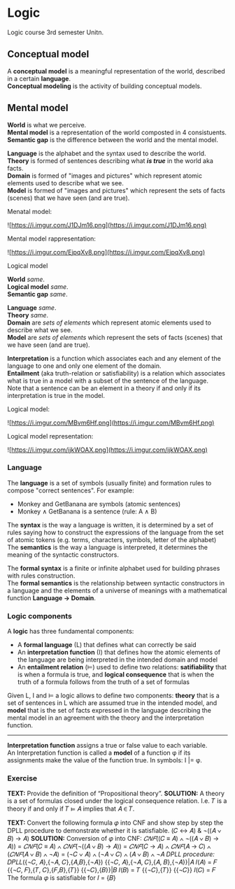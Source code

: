 # Logic

Logic course 3rd semester Unitn.

## Conceptual model

A **conceptual model** is a meaningful representation of the world, described in a certain **language**.  
**Conceptual modeling** is the activity of building conceptual models.  

## Mental model

**World** is what we perceive.  
**Mental model** is a representation of the world composted in 4 consistuents.  
**Semantic gap** is the difference between the world and the mental model.  

**Language** is the alphabet and the syntax used to describe the world.  
**Theory** is formed of sentences describing what ***is true*** in the world aka facts.  
**Domain** is formed of "images and pictures" which represent atomic elements used to describe what we see.  
**Model** is formed of "images and pictures" which represent the sets of facts (scenes) that we have seen (and are true).

Menatal model:

![https://i.imgur.com/J1DJm16.png](https://i.imgur.com/J1DJm16.png)

Mental model rappresentation:

![https://i.imgur.com/EjpqXv8.png](https://i.imgur.com/EjpqXv8.png)

Logical model

**World** *same*.  
**Logical model** *same*.  
**Semantic gap** *same*.

**Language** *same*.  
**Theory** *same*.  
**Domain** are *sets of elements* which represent atomic elements used to describe what we see.  
**Model** are *sets of elements* which represent the sets of facts (scenes) that we have seen (and are true).

**Interpretation** is a function which associates each and any element of the language to one and only one element of the domain.  
**Entailment** (aka truth-relation or satisfiability) is a relation which associates what is true in a model with a subset of the sentence of the language.  
Note that a sentence can be an element in a theory if and only if its interpretation is true in the model.

Logical model:

![https://i.imgur.com/MBvm6Hf.png](https://i.imgur.com/MBvm6Hf.png)

Logical model representation:

![https://i.imgur.com/ijkWOAX.png](https://i.imgur.com/ijkWOAX.png)

### Language

The **language** is a set of symbols (usually finite) and formation rules to compose "correct sentences". For example:

- Monkey and GetBanana are symbols (atomic sentences)
- Monkey ∧ GetBanana is a sentence (rule: A ∧ B)

The **syntax** is the way a language is written, it is determined by a set of rules saying how to construct the expressions of the language from the set of atomic tokens (e.g. terms, characters, symbols, letter of the alphabet)  
The **semantics** is the way a language is interpreted, it determines the meaning of the syntactic constructors.

The **formal syntax** is a finite or infinite alphabet used for building phrases with rules construction.  
The **formal semantics** is the relationship between syntactic constructors in a language and the elements of a universe of meanings with a mathematical function **Language → Domain**.  

### Logic components

A **logic** has three fundamental components:

- A **formal language** (L) that defines what can correctly be said
- An **interpretation function** (I) that defines how the atomic elements of the language are being interpreted in the intended domain and model
- An **entailment relation** (⊨) used to define two relations: **satifiability** that is when a formula is true, and **logical consequence** that is when the truth of a formula follows from the truth of a set of formulas

Given L, I and ⊨ a logic allows to define two components: **theory** that is a set of sentences in L which are assumed true in the intended model, and **model** that is the set of facts expressed in the language describing the mental model in an agreement with the theory and the interpretation function.

---

**Interpretation function** assigns a true or false value to each variable.  
An Interpretation function is called a **model** of a function φ if its assignments make the value of the function true. In symbols: I |= φ.

### Exercise

**TEXT:**
Provide the definition of “Propositional theory”.
**SOLUTION:**
A theory is a set of formulas closed under the logical consequence relation. I.e. 𝑇 is a theory if and only if 𝑇 ⊨ 𝐴 implies that 𝐴 ∈ 𝑇.

**TEXT:**
Convert the following formula 𝜑 into CNF and show step by step the DPLL procedure to demonstrate
whether it is satisfiable.
(𝐶 ↔ 𝐴) & ¬((𝐴 ∨ 𝐵) → 𝐴)
**SOLUTION:**
Conversion of 𝜑 into CNF:
*𝐶𝑁𝐹*((𝐶 ≡ 𝐴) ∧ ¬((𝐴 ∨ 𝐵) → 𝐴)) =
*𝐶𝑁𝐹*(𝐶 ≡ 𝐴) ∧ *𝐶𝑁𝐹*(¬((𝐴 ∨ 𝐵) → 𝐴)) =
*𝐶𝑁𝐹*(𝐶 → 𝐴) ∧ *𝐶𝑁𝐹*(𝐴 → 𝐶) ∧ (*𝐶𝑁𝐹*(𝐴 ∨ 𝐵) ∧ ¬𝐴) =
(¬𝐶 ∨ 𝐴) ∧ (¬𝐴 ∨ 𝐶) ∧ (𝐴 ∨ 𝐵) ∧ ¬𝐴
*DPLL procedure:*
𝐷𝑃𝐿𝐿({¬𝐶, 𝐴},{¬𝐴, 𝐶},{𝐴,𝐵},{¬𝐴})
{{¬𝐶, 𝐴},{¬𝐴, 𝐶},{𝐴, 𝐵},{¬𝐴}}|𝐴
𝐼(𝐴) = 𝐹
{{¬𝐶, 𝐹},{𝑇, 𝐶},{𝐹,𝐵},{𝑇}}
{{¬𝐶},{𝐵}}|𝐵
𝐼(𝐵) = 𝑇
{{¬𝐶},{𝑇}}
{{¬𝐶}} 𝐼(𝐶) = 𝐹
The formula 𝜑 is satisfiable for 𝐼 = {𝐵}
